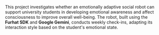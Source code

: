 This project investigates whether an emotionally adaptive social robot can support university students in developing emotional awareness and affect consciousness to improve overall well-being. The robot, built using the **Furhat SDK** and **Google Gemini**, conducts weekly check-ins, adapting its interaction style based on the student's emotional state.
